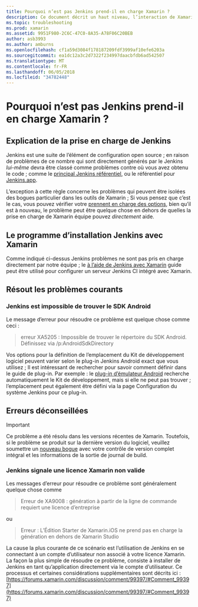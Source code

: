 ```yaml
---
title: Pourquoi n’est pas Jenkins prend-il en charge Xamarin ?
description: Ce document décrit un haut niveau, l’interaction de Xamarin avec le système de Jenkins CI. Elle explique également quelques problèmes courants qui apparaissent lorsque vous travaillez avec Jenkins.
ms.topic: troubleshooting
ms.prod: xamarin
ms.assetid: 9951F980-2C6C-47C0-8A35-A78F06C20BEB
author: asb3993
ms.author: amburns
ms.openlocfilehash: cf1a59d3084f178187209fdf3999af10efe6203a
ms.sourcegitcommit: ea1dc12a3c2d7322f234997daacbfdb6ad542507
ms.translationtype: MT
ms.contentlocale: fr-FR
ms.lasthandoff: 06/05/2018
ms.locfileid: "34782448"
---
```

# <a name="why-isnt-jenkins-supported-by-xamarin"></a>Pourquoi n’est pas Jenkins prend-il en charge Xamarin ?

## <a name="jenkins-support-explanation"></a>Explication de la prise en charge de Jenkins

Jenkins est une suite de l’élément de configuration open source ; en raison de problèmes de ce nombre qui sont directement générés par le Jenkins *lui-même* devra être classé comme problèmes contre où vous avez obtenu le code ; comme le [principal Jenkins référentiel](https://github.com/jenkinsci/jenkins), ou le référentiel pour [ Jenkins.app](https://github.com/stisti/jenkins-app).

L’exception à cette règle concerne les problèmes qui peuvent être isolées des bogues particulier dans les outils de Xamarin ; Si vous pensez que c’est le cas, vous pouvez vérifier votre [prennent en charge des options](~/cross-platform/troubleshooting/support-options.md), bien qu’il est à nouveau, le problème peut être quelque chose en dehors de quelles la prise en charge de Xamarin équipe pouvez *directement* aide.

## <a name="setup-jenkins-with-xamarin"></a>Le programme d’installation Jenkins avec Xamarin

Comme indiqué ci-dessus Jenkins problèmes ne sont pas pris en charge directement par notre équipe ; le [à l’aide de Jenkins avec Xamarin](~/tools/ci/jenkins-walkthrough.md) guide peut être utilisé pour configurer un serveur Jenkins CI intégré avec Xamarin. 

## <a name="fixes-for-common-issues"></a>Résout les problèmes courants

### <a name="jenkins-is-unable-to-find-the-android-sdk"></a>Jenkins est impossible de trouver le SDK Android

Le message d’erreur pour résoudre ce problème est quelque chose comme ceci :

> erreur XA5205 : Impossible de trouver le répertoire du SDK Android. Définissez via /p:AndroidSdkDirectory

Vos options pour la définition de l’emplacement du Kit de développement logiciel peuvent varier selon le plug-in Jenkins Android exact que vous utilisez ; Il est intéressant de rechercher pour savoir comment définir dans le guide de plug-in. Par exemple : le [plug-in d’émulateur Android](https://wiki.jenkins-ci.org/display/JENKINS/Android+Emulator+Plugin#AndroidEmulatorPlugin-Systemconfiguration) recherche automatiquement le Kit de développement, mais si elle ne peut pas trouver ; l’emplacement peut également être défini via la page Configuration du système Jenkins pour ce plug-in. 


## <a name="deprecated-errors"></a>Erreurs déconseillées

> [!IMPORTANT]
> Ce problème a été résolu dans les versions récentes de Xamarin. Toutefois, si le problème se produit sur la dernière version du logiciel, veuillez soumettre un [nouveau bogue](~/cross-platform/troubleshooting/questions/howto-file-bug.md) avec votre contrôle de version complet intégral et les informations de la sortie de journal de build.



### <a name="jenkins-reports-an-invalid-xamarin-license"></a>Jenkins signale une licence Xamarin non valide
Les messages d’erreur pour résoudre ce problème sont généralement quelque chose comme

> Erreur de XA9008 : génération à partir de la ligne de commande requiert une licence d’entreprise

ou

> Erreur : L’Édition Starter de Xamarin.iOS ne prend pas en charge la génération en dehors de Xamarin Studio 

La cause la plus courante de ce scénario est l’utilisation de Jenkins en se connectant à un compte d’utilisateur non associé à votre licence Xamarin. La façon la plus simple de résoudre ce problème, consiste à installer de Jenkins en tant qu’application directement via le compte d’utilisateur. Ce processus et certaines considérations supplémentaires sont décrits ici : [https://forums.xamarin.com/discussion/comment/99397/#Comment_99397](https://forums.xamarin.com/discussion/comment/99397/#Comment_99397)
